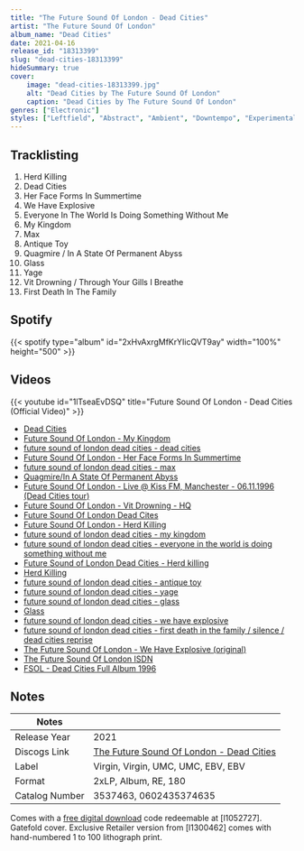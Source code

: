 ```yaml
---
title: "The Future Sound Of London - Dead Cities"
artist: "The Future Sound Of London"
album_name: "Dead Cities"
date: 2021-04-16
release_id: "18313399"
slug: "dead-cities-18313399"
hideSummary: true
cover:
    image: "dead-cities-18313399.jpg"
    alt: "Dead Cities by The Future Sound Of London"
    caption: "Dead Cities by The Future Sound Of London"
genres: ["Electronic"]
styles: ["Leftfield", "Abstract", "Ambient", "Downtempo", "Experimental"]
---
```

## Tracklisting
1. Herd Killing
2. Dead Cities
3. Her Face Forms In Summertime
4. We Have Explosive
5. Everyone In The World Is Doing Something Without Me
6. My Kingdom
7. Max
8. Antique Toy
9. Quagmire / In A State Of Permanent Abyss
10. Glass
11. Yage
12. Vit Drowning / Through Your Gills I Breathe
13. First Death In The Family
## Spotify
{{< spotify type="album" id="2xHvAxrgMfKrYIicQVT9ay" width="100%" height="500" >}}

## Videos
{{< youtube id="1lTseaEvDSQ" title="Future Sound Of London - Dead Cities (Official Video)" >}}
- [Dead Cities](https://www.youtube.com/watch?v=LMK9z5jyKbQ)
- [Future Sound Of London - My Kingdom](https://www.youtube.com/watch?v=EdFKoZHzMQ0)
- [future sound of london dead cities - dead cities](https://www.youtube.com/watch?v=__QF9QZHs94)
- [Future Sound Of London - Her Face Forms In Summertime](https://www.youtube.com/watch?v=J_yROdk5fx8)
- [future sound of london dead cities - max](https://www.youtube.com/watch?v=tZ7gAp9pTSk)
- [Quagmire/In A State Of Permanent Abyss](https://www.youtube.com/watch?v=mI8ga0VFk1g)
- [Future Sound Of London - Live @ Kiss FM, Manchester - 06.11.1996 (Dead Cities tour)](https://www.youtube.com/watch?v=ZUgJpPakpVI)
- [Future Sound Of London - Vit Drowning - HQ](https://www.youtube.com/watch?v=di7KnHdGk4A)
- [Future Sound Of London Dead Cites](https://www.youtube.com/watch?v=_1Ps-OtDdGU)
- [Future Sound Of London - Herd Killing](https://www.youtube.com/watch?v=JDkLdtEYqSY)
- [future sound of london dead cities - my kingdom](https://www.youtube.com/watch?v=4r1AtaVVGSM)
- [future sound of london dead cities - everyone in the world is doing something without me](https://www.youtube.com/watch?v=OseeyeXoiHI)
- [Future Sound of London Dead Cities - Herd killing](https://www.youtube.com/watch?v=vHpmvjqJpjw)
- [Herd Killing](https://www.youtube.com/watch?v=0HyEoxOQOV4)
- [future sound of london dead cities - antique toy](https://www.youtube.com/watch?v=1IeOy4hfMLA)
- [future sound of london dead cities - yage](https://www.youtube.com/watch?v=DPKVUaoJ6gM)
- [future sound of london dead cities - glass](https://www.youtube.com/watch?v=nS21Ikl7TxE)
- [Glass](https://www.youtube.com/watch?v=U9qQ4ferhBA)
- [future sound of london dead cities - we have explosive](https://www.youtube.com/watch?v=z20ut8NKQtQ)
- [future sound of london dead cities - first death in the family / silence / dead cities reprise](https://www.youtube.com/watch?v=uRUv_Dbwmw8)
- [The Future Sound Of London - We Have Explosive (original)](https://www.youtube.com/watch?v=u6zVDIfSGWY)
- [The Future Sound Of London  ISDN](https://www.youtube.com/watch?v=wvCILJjTlnI)
- [FSOL - Dead Cities Full Album 1996](https://www.youtube.com/watch?v=WrfYrxvnvzI)

## Notes
| Notes          |             |
| ---------------| ----------- |
| Release Year   | 2021 |
| Discogs Link   | [The Future Sound Of London - Dead Cities](https://www.discogs.com/release/18313399-The-Future-Sound-Of-London-Dead-Cities) |
| Label          | Virgin, Virgin, UMC, UMC, EBV, EBV |
| Format         | 2xLP, Album, RE, 180 |
| Catalog Number | 3537463, 0602435374635 |

Comes with a [free digital download](https://www.discogs.com/The-Future-Sound-Of-London-Dead-Cities/release/18473008) code redeemable at [l1052727].  Gatefold cover.  Exclusive Retailer version from [l1300462] comes with hand-numbered 1 to 100 lithograph print.
